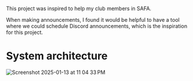 This project was inspired to help my club members in SAFA. 

When making announcements, I found it would be helpful to have a tool where we could schedule Discord announcements, which is the inspiration for this project.

# System architecture
![Screenshot 2025-01-13 at 11 04 33 PM](https://github.com/user-attachments/assets/84c72c21-d924-4429-8911-d9383774441f)

